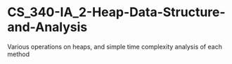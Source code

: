 # CS_340-IA_2-Heap-Data-Structure-and-Analysis
Various operations on heaps, and simple time complexity analysis of each method
